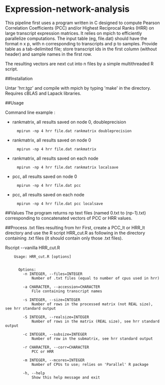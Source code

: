 # Expression-network-analysis
This pipeline first uses a program written in C designed to compute Pearson Correlation Coefficients (PCC) and/or Highest Reciprocal Ranks (HRR) on large transcript expression matrices. It relies on mpich to efficiently parallelize computations.
The input table (eg, file.dat) should have the format n x p, with n corresponding to transcripts and p to samples. Provide table as a tab-delimited file; store transcript ids in the first column (without header) and sample names in the first row. 

The resulting vectors are next cut into n files by a simple multithreaded R script.

##Installation

Untar 'hrr.tgz' and compile with mpich by typing 'make' in the directory. Requires cBLAS and Lapack libraries.

##Usage

Command line example :

- rankmatrix, all results saved on node 0, doubleprecision

        mpirun -np 4 hrr file.dat rankmatrix doubleprecision

- rankmatrix, all results saved on node 0

        mpirun -np 4 hrr file.dat rankmatrix

- rankmatrix, all results saved on each node

        mpirun -np 4 hrr file.dat rankmatrix localsave

- pcc, all results saved on node 0

        mpirun -np 4 hrr file.dat pcc

- pcc, all results saved on each node

        mpirun -np 4 hrr file.dat pcc localsave



##Values
The program returns np text files (named 0.txt to (np-1).txt) corresponding to concatenated vectors of PCC or HRR values.

##Process .txt files resulting from hrr
First, create a PCC_lt or HRR_lt directory and use the R script HRR_cut.R as following in the directory containing .txt files (it should contain only those .txt files).

Rscript --vanilla HRR_cut.R

        Usage: HRR_cut.R [options]
        
        
          Options:
          	-n INTEGER, --files=INTEGER
          		Number of .txt files (equal to number of cpus used in hrr)
          
          	-a CHARACTER, --accession=CHARACTER
          		File containing transcript names
          
          	-s INTEGER, --size=INTEGER
          		Number of rows in the processed matrix (not REAL size), see hrr standard output
          
          	-S INTEGER, --realsize=INTEGER
          		Number of rows in the matrix (REAL size), see hrr standard output
          
          	-c INTEGER, --subsize=INTEGER
          		Number of row in the submatrix, see hrr standard output
          
          	-r CHARACTER, --corr=CHARACTER
          		PCC or HRR
          
          	-m INTEGER, --mcores=INTEGER
          		Number of CPUs to use; relies on 'Parallel' R package
          
          	-h, --help
          		Show this help message and exit
          
  
  
